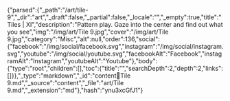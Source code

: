 {"parsed":{"_path":"/art/tile-9","_dir":"art","_draft":false,"_partial":false,"_locale":"","_empty":true,"title":"Tiles | XI","description":"Pattern play. Gaze into the center and find out what you see","img":"/img/art/Tile 9.jpg","cover":"/img/art/Tile 9.jpg","category":"Misc","alt":null,"order":136,"social":{"facebook":"/img/social/facebook.svg","instagram":"/img/social/instagram.svg","youtube":"/img/social/youtube.svg","facebookAlt":"Facebook","instagramAlt":"Instagram","youtubeAlt":"Youtube"},"body":{"type":"root","children":[],"toc":{"title":"","searchDepth":2,"depth":2,"links":[]}},"_type":"markdown","_id":"content:art:Tile 9.md","_source":"content","_file":"art/Tile 9.md","_extension":"md"},"hash":"ynu3xcGfJ1"}